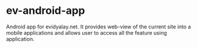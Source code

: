 # ev-android-app
Android app for evidyalay.net. It provides web-view of the current site into a mobile applications and allows user to access all the feature using application.
